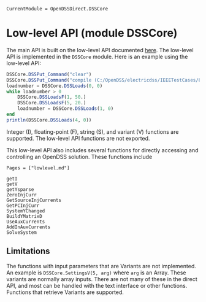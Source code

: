 
```@meta
CurrentModule = OpenDSSDirect.DSSCore
```

# Low-level API (module DSSCore)

The main API is built on the low-level API documented
[here](http://svn.code.sf.net/p/electricdss/code/trunk/Distrib/Doc/OpenDSS_Direct_DLL.pdf).
The low-level API is implemented in the `DSSCore` module.
Here is an example using the low-level API:

```julia
DSSCore.DSSPut_Command("clear")
DSSCore.DSSPut_Command("compile (C:/OpenDSS/electricdss/IEEETestCases/8500-Node/Master.dss)")
loadnumber = DSSCore.DSSLoads(0, 0)
while loadnumber > 0
    DSSCore.DSSLoadsF(1, 50.)
    DSSCore.DSSLoadsF(5, 20.)
    loadnumber = DSSCore.DSSLoads(1, 0)
end
println(DSSCore.DSSLoads(4, 0))
```

Integer (I), floating-point (F), string (S), and variant (V) functions are
supported. The low-level API functions are not exported.

This low-level API also includes several functions for directly accessing and
controlling an OpenDSS solution. These functions include

```@index
Pages = ["lowlevel.md"]
```

```@docs
getI
getV
getYsparse
ZeroInjCurr
GetSourceInjCurrents
GetPCInjCurr
SystemYChanged
BuildYMatrixD
UseAuxCurrents
AddInAuxCurrents
SolveSystem
```

## Limitations

The functions with input parameters that are Variants are not implemented. An example is `DSSCore.SettingsV(5, arg)` where `arg` is an Array. These variants are normally array inputs. There are not many of these in the direct API, and most can be handled with the text interface or other functions. Functions that retrieve Variants are supported.
